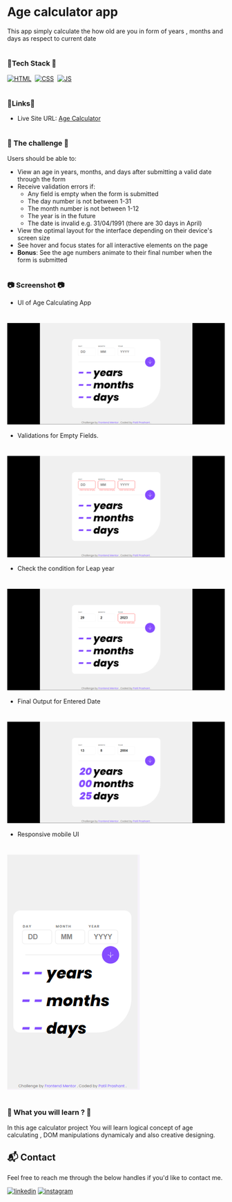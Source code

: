 # Age calculator app

This app simply calculate the how old are you in form of years , months and days as respect to current date
#
### 📌Tech Stack 📌
[![HTML](https://img.shields.io/badge/html5%20-%23E34F26.svg?&style=for-the-badge&logo=html5&logoColor=white)](https://github.com/Prashant2468/Portfolio/blob/master/index.html)&nbsp;
[![CSS](https://img.shields.io/badge/css3%20-%231572B6.svg?&style=for-the-badge&logo=css3&logoColor=white)](https://github.com/Prashant2468/Portfolio/blob/master/style.css)&nbsp;
[![JS](https://img.shields.io/badge/javascript%20-%23323330.svg?&style=for-the-badge&logo=javascript&logoColor=%23F7DF1E)](https://github.com/Prashant2468/Portfolio/blob/master/demo.js)
#
### 🔗Links🔗
- Live Site URL: [Age Calculator](https://your-live-site-url.com)
#
### 🎯 The challenge 🎯

Users should be able to:

- View an age in years, months, and days after submitting a valid date through the form
- Receive validation errors if:
  - Any field is empty when the form is submitted
  - The day number is not between 1-31
  - The month number is not between 1-12
  - The year is in the future
  - The date is invalid e.g. 31/04/1991 (there are 30 days in April)
- View the optimal layout for the interface depending on their device's screen size
- See hover and focus states for all interactive elements on the page
- **Bonus**: See the age numbers animate to their final number when the form is submitted

#

### 📷 Screenshot 📷 
* UI of Age Calculating App
#
![ss](https://github.com/Prashant2468/AgeCalculator/blob/main/design/age1.png)
* Validations for Empty Fields.
#
![ss](https://github.com/Prashant2468/AgeCalculator/blob/main/design/age2.png)
* Check the condition for Leap year
#
![ss](https://github.com/Prashant2468/AgeCalculator/blob/main/design/age3.png)
* Final Output for Entered Date
#
![ss](https://github.com/Prashant2468/AgeCalculator/blob/main/design/age4.png)

* Responsive mobile UI
#
![ss](https://github.com/Prashant2468/AgeCalculator/blob/main/design/age5.png)

#
### 📝 What you will learn ? 📝 

In this age calculator project You will learn logical concept of age calculating , DOM manipulations dynamicaly and also creative designing.


<h2>📬 Contact</h2>

Feel free to reach me through the below handles if you'd like to contact me.

[![linkedin](https://img.shields.io/badge/LinkedIn-0077B5?style=for-the-badge&logo=linkedin&logoColor=white)](https://www.linkedin.com/in/prashant-patil-6a)
[![instagram](https://img.shields.io/badge/Instagram-E4405F?style=for-the-badge&logo=instagram&logoColor=white)](https://www.instagram.com/mr_prashant82/)
